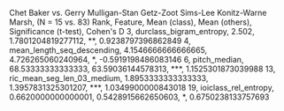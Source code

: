 Chet Baker vs. Gerry Mulligan-Stan Getz-Zoot Sims-Lee Konitz-Warne Marsh, (N = 15 vs. 83)
Rank, Feature, Mean (class), Mean (others), Significance (t-test), Cohen's D
3, durclass_bigram_entropy, 2.502, 1.7801204819277112, **, 0.9238797396862849
4, mean_length_seq_descending, 4.1546666666666665, 4.726265060240964, *, -0.5919198486083146
6, pitch_median, 68.53333333333333, 63.59036144578313, ***, 1.1525301873039988
13, ric_mean_seg_len_03_medium, 1.8953333333333333, 1.3957831325301207, ***, 1.0349900000843018
19, ioiclass_rel_entropy, 0.6620000000000001, 0.5428915662650603, *, 0.6750238133757693
